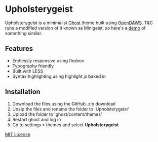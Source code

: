 # Upholsterygeist

Upholsterygeist is a minimalist [Ghost](http://www.ghost.org) theme built using [OpenDAWS](https://github.com/Builtvisible/opendaws). T&C runs a modified version of it known as Minigeist, so here's a [demo](https://toughcompetent.com/) of something similar.

## Features

* Endlessly responsive using flexbox
* Typography friendly
* Built with LESS
* Syntax highlighting using highlight.js baked in

## Installation

1. Download the files using the GitHub .zip download
2. Unzip the files and rename the folder to 'Upholsterygeist'
4. Upload the folder to 'ghost/content/themes'
5. Restart ghost and log in
6. Go to settings > themes and select **Upholsterygeist**

[MIT License](https://opensource.org/licenses/MIT)
